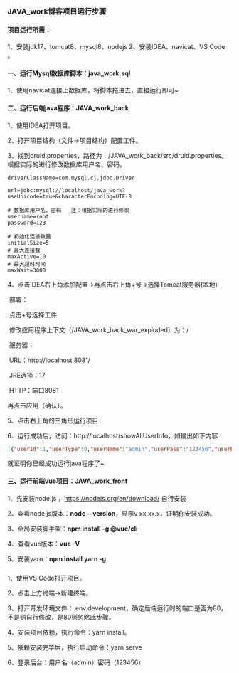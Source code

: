 ### JAVA_work博客项目运行步骤



#### 项目运行所需：

1、安装jdk17、tomcat8、mysql8、nodejs
2、安装IDEA、navicat、VS Code
。



#### 一、运行Mysql数据库脚本：java_work.sql

1、使用navicat连接上数据库，将脚本拖进去，直接运行即可~



#### 二、运行后端java程序：JAVA_work_back

1、使用IDEA打开项目。

2、打开项目结构（文件->项目结构）配置工件。

3、找到druid.properties，路径为：/JAVA_work_back/src/druid.properties。根据实际的进行修改数据库用户名、密码。

```properties
driverClassName=com.mysql.cj.jdbc.Driver

url=jdbc:mysql://localhost/java_work?useUnicode=true&characterEncoding=UTF-8 

# 数据库用户名、密码   注：根据实际的进行修改
username=root
password=123

# 初始化连接数量
initialSize=5
# 最大连接数
maxActive=10
# 最大超时时间
maxWait=3000
```

4、点击IDEA右上角添加配置->再点击右上角+号->选择Tomcat服务器(本地)

​	部署：

​		点击+号选择工件

​		修改应用程序上下文（/JAVA_work_back_war_exploded）为：/

​	服务器：

​		URL：http://localhost:8081/

​		JRE选择：17

​		HTTP：端口8081

再点击应用（确认）。

5、点击右上角的三角形运行项目

6、运行成功后，访问：http://localhost/showAllUserInfo，如输出如下内容：

```json
[{"userId":1,"userType":0,"userName":"admin","userPass":"123456","userEmail":"123456@qq.com","userRegdate":"2022-07-31 10:10:56","userSignature":"相信有一天, 理想主义终将所向披靡.","userIcon":""}]
```

就证明你已经成功运行java程序了~



#### 三、运行前端vue项目：JAVA_work_front

1、先安装node.js ，https://nodejs.org/en/download/ 自行安装 

2、查看node.js版本：**node --version**，显示v xx.xx.x，证明你安装成功。

3、全局安装脚手架：**npm install -g @vue/cli** 

4、查看vue版本：**vue -V**

5、安装yarn：**npm install yarn -g**



##### 



1、使用VS Code打开项目。

2、点击上方终端->新建终端。

3、打开开发环境文件：.env.development，确定后端运行时的端口是否为80，不是则自行修改，是80则忽略此步骤。

4、安装项目依赖，执行命令：yarn install。

5、依赖安装完毕后，执行启动命令：yarn serve

6、登录后台：用户名（admin）密码（123456）
